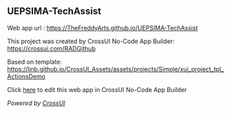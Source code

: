 ## UEPSIMA-TechAssist
Web app url : https://TheFreddyArts.github.io/UEPSIMA-TechAssist

This project was created by CrossUI No-Code App Builder: https://crossui.com/RADGithub

Based on template: https://linb.github.io/CrossUI_Assets/assets/projects/Simple/xui_project_tpl_ActionsDemo

Click [here](https://crossui.com/RADGithub/#!from=github&owner=TheFreddyArts&repo=UEPSIMA-TechAssist) to edit this web app in CrossUI No-Code App Builder

<i>Powered by [CrossUI](https://crossui.com)</i>
